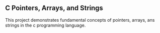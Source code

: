 ## C Pointers, Arrays, and Strings

This project demonstrates fundamental concepts of pointers, arrays, ans strings in the c programming language.
